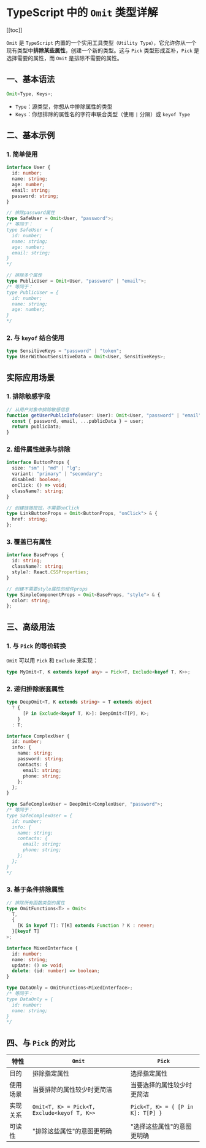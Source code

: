 # TypeScript 中的 `Omit` 类型详解

[[toc]]

`Omit` 是 `TypeScript` 内置的一个实用工具类型`（Utility Type）`，它允许你从一个现有类型中**排除某些属性**，创建一个新的类型。这与 `Pick` 类型形成互补，`Pick` 是选择需要的属性，而 `Omit` 是排除不需要的属性。

## 一、基本语法

```typescript
Omit<Type, Keys>;
```

- `Type`：源类型，你想从中排除属性的类型
- `Keys`：你想排除的属性名的字符串联合类型（使用 `|` 分隔）或 `keyof Type`

## 二、基本示例

### 1. 简单使用

```typescript
interface User {
  id: number;
  name: string;
  age: number;
  email: string;
  password: string;
}

// 排除password属性
type SafeUser = Omit<User, "password">;
/* 等同于：
type SafeUser = {
  id: number;
  name: string;
  age: number;
  email: string;
}
*/

// 排除多个属性
type PublicUser = Omit<User, "password" | "email">;
/* 等同于：
type PublicUser = {
  id: number;
  name: string;
  age: number;
}
*/
```

### 2. 与 `keyof` 结合使用

```typescript
type SensitiveKeys = "password" | "token";
type UserWithoutSensitiveData = Omit<User, SensitiveKeys>;
```

## 实际应用场景

### 1. 排除敏感字段

```typescript
// 从用户对象中排除敏感信息
function getUserPublicInfo(user: User): Omit<User, "password" | "email"> {
  const { password, email, ...publicData } = user;
  return publicData;
}
```

### 2. 组件属性继承与排除

```typescript
interface ButtonProps {
  size: "sm" | "md" | "lg";
  variant: "primary" | "secondary";
  disabled: boolean;
  onClick: () => void;
  className?: string;
}

// 创建链接按钮，不需要onClick
type LinkButtonProps = Omit<ButtonProps, "onClick"> & {
  href: string;
};
```

### 3. 覆盖已有属性

```typescript
interface BaseProps {
  id: string;
  className?: string;
  style?: React.CSSProperties;
}

// 创建不需要style属性的组件props
type SimpleComponentProps = Omit<BaseProps, "style"> & {
  color: string;
};
```

## 三、高级用法

### 1. 与 `Pick` 的等价转换

`Omit` 可以用 `Pick` 和 `Exclude` 来实现：

```typescript
type MyOmit<T, K extends keyof any> = Pick<T, Exclude<keyof T, K>>;
```

### 2. 递归排除嵌套属性

```typescript
type DeepOmit<T, K extends string> = T extends object
  ? {
      [P in Exclude<keyof T, K>]: DeepOmit<T[P], K>;
    }
  : T;

interface ComplexUser {
  id: number;
  info: {
    name: string;
    password: string;
    contacts: {
      email: string;
      phone: string;
    };
  };
}

type SafeComplexUser = DeepOmit<ComplexUser, "password">;
/* 等同于：
type SafeComplexUser = {
  id: number;
  info: {
    name: string;
    contacts: {
      email: string;
      phone: string;
    };
  };
}
*/
```

### 3. 基于条件排除属性

```typescript
// 排除所有函数类型的属性
type OmitFunctions<T> = Omit<
  T,
  {
    [K in keyof T]: T[K] extends Function ? K : never;
  }[keyof T]
>;

interface MixedInterface {
  id: number;
  name: string;
  update: () => void;
  delete: (id: number) => boolean;
}

type DataOnly = OmitFunctions<MixedInterface>;
/* 等同于：
type DataOnly = {
  id: number;
  name: string;
}
*/
```

## 四、与 `Pick` 的对比

| 特性     | `Omit`                                      | `Pick`                            |
| -------- | ------------------------------------------- | --------------------------------- |
| 目的     | 排除指定属性                                | 选择指定属性                      |
| 使用场景 | 当要排除的属性较少时更简洁                  | 当要选择的属性较少时更简洁        |
| 实现关系 | `Omit<T, K> = Pick<T, Exclude<keyof T, K>>` | `Pick<T, K> = { [P in K]: T[P] }` |
| 可读性   | "排除这些属性"的意图更明确                  | "选择这些属性"的意图更明确        |

